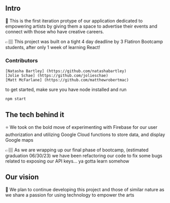 
## Intro

🎨 This is the first iteration protype of our application dedicated to empowering artists by giving them a space to advertise their events and connect with those who have creative careers. 

👉🏽 This project was built on a tight 4 day deadline by 3 Flatiron Bootcamp students, after only 1 week of learning React!

### Contributors
    [Natasha Bartley] (https://github.com/natashabartley)
    [Jolie Schae] (https://github.com/jolieschae)
    [Matt McFarlane] (https://github.com/matthewrobertmac)

to get started, make sure you have node installed and run 

`npm start`

## The tech behind it

⭐️ We took on the bold move of experimenting with Firebase for our user authorization and utilizing Google Cloud functions to store data, and display Google maps 

👉🏽 As we are wrapping up our final phase of bootcamp, (estimated graduation 06/30/23) we have been refactoring our code to fix some bugs related to exposing our API keys... ya gotta learn somehow

## Our vision

🚀 We plan to continue developing this project and those of similar nature as we share a passion for using technology to empower the arts





